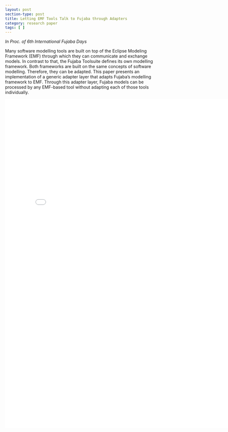 ```yaml
---
layout: post
section-type: post
title: Letting EMF Tools Talk to Fujaba through Adapters
category: research paper
tags: [ ]
---
```

_In Proc. of 6th International Fujaba Days_

Many software modelling tools are built on top of the Eclipse
Modeling Framework (EMF) through which they can communicate
and exchange models. In contrast to that, the Fujaba
Toolsuite defines its own modelling framework. Both
frameworks are built on the same concepts of software modelling.
Therefore, they can be adapted. This paper presents
an implementation of a generic adapter layer that adapts Fujaba’s
modelling framework to EMF. Through this adapter
layer, Fujaba models can be processed by any EMF-based
tool without adapting each of those tools individually.

<embed src="/publications/2008_FujabaDays_FujabaEMFAdapters.pdf" width="800" height="1080" type='application/pdf'/>
